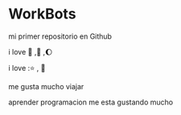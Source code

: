 # WorkBots

mi primer repositorio en Github

i love :pizza: ,:icecream: ,:moon:

i love :⭐ , :beer:

me gusta mucho viajar 

aprender programacion me esta gustando mucho
